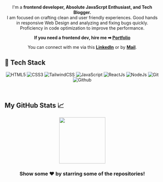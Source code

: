 <div align="center">

I'm a **frontend developer, Absolute JavaScrpt Enthusiast, and Tech Blogger.** 
<br>
I am focused on crafting clean and user friendly experiences. Good hands in responsive Web Design and analyzing and fixing bugs quickly. Proficiency in code optimization to improve the performance.

**If you need a frontend dev, hire me ➡ [Portfolio](https://bobby-sadhwani.netlify.app)**

You can connect with me via this **[LinkedIn](https://www.linkedin.com/in/bobby-sadhwani)** or by **[Mail](mailto:bobbysadhwani612@gmail.com)**.
</div>

<h2> 🥞 Tech Stack</h2>
<p align="center">
<img alt="HTML5" src="https://img.shields.io/badge/html5-%23fca9ae.svg?style=for-the-badge&logo=html5"/>
<img alt="CSS3" src="https://img.shields.io/badge/css3-%23e21717.svg?style=for-the-badge&logo=css3&logoColor=eee"/>
<img alt="TailwindCSS" src="https://img.shields.io/badge/tailwind css-%23fca9ae.svg?style=for-the-badge&logo=tailwind-css&logoColor=140200"/>
<img alt="JavaScript" src="https://img.shields.io/badge/javascript-%23e4626b.svg?style=for-the-badge&logo=javascript&logoColor=%23F7DF1E"/>
<img alt="ReactJs" src="https://img.shields.io/badge/react-f2ca61.svg?style=for-the-badge&logo=react&logoColor=140200"/>
<img alt="NodeJs" src="https://img.shields.io/badge/node.js-%23f2ca61.svg?style=for-the-badge&logo=node.js&logoColor=%FFFFFF"/>
<img alt="Git" src="https://img.shields.io/badge/git-%23e4626b.svg?style=for-the-badge&logo=git&logoColor=140200"/>
<img alt="Github" src="https://img.shields.io/badge/github-%23e4626b.svg?style=for-the-badge&logo=github&logoColor=140200"/>
  </p>
<br>

## My GitHub Stats 📈
<p align="center">
<a href="https://github.com/Bobby-coder">

  <img height="150em" src="https://github-readme-stats.vercel.app/api/top-langs/?username=Bobby-coder&layout=compact&theme=midnight-purple" />
</a>
</p>

<h3 align="center">Show some ❤️ by starring some of the repositories!</h3>
